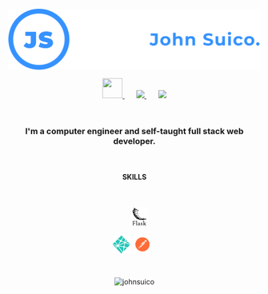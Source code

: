 <p align="center"> 
  <img src="./github-banner.svg">
</p>

<div align="center">
  <div>
    <a href="https://www.linkedin.com/in/johnsuico/" target="_blank"> 
      <img src="https://img.icons8.com/ios-filled/50/3592ff/linkedin.png" height="40px" width="40px"/>
    </a>
    &#8287;&#8287;&#8287;&#8287;&#8287;
    <a href="https://johnsuico.com" target="_blank">
      <img src="https://img.icons8.com/glyph-neue/64/3592ff/domain.png" height="40px" marginleft="10px"/>
    </a>
    &#8287;&#8287;&#8287;&#8287;&#8287;
    <a href="https://drive.google.com/file/d/1fF7tJt72mhWY6WKEHNnWfxj1XaCA26qs/view?usp=sharing" target="_blank">
      <img src="https://img.icons8.com/pastel-glyph/64/3592ff/happy-file--v2.png" height="40px"/>
    </a>
  </div>
</div>

<!-- Adding spacing -->
&#8287;

<h3 align="center">I'm a computer engineer and self-taught full stack web developer.</h3>

&#8287;

<h4 align="center"> SKILLS </h4>
<div align="center"> 
  <img src="https://img.icons8.com/color/36/null/javascript--v1.png" alt="" title="JavaScript"/>
  <img src="https://img.icons8.com/color/36/null/html-5--v1.png" alt="" title="HTML"/>
  <img src="https://img.icons8.com/color/36/null/css3.png" alt="" title="CSS"/>
  <img src="https://img.icons8.com/color/36/null/c-plus-plus-logo.png" alt="" title="C++"/>
  <img src="https://img.icons8.com/color/36/null/c-programming.png" alt="" title="C"/>
  <img src="https://img.icons8.com/color/36/null/python--v1.png" alt="" title="Python"/>
</div>
&#8287;

<div align="center">
  <img src="https://img.icons8.com/color/36/null/mongodb.png" alt="" title="MongoDB"/>
  <img src="https://img.icons8.com/color/36/000000/express-js.png" alt="" title="Express.js"/>
  <img src="https://img.icons8.com/color/36/null/react-native.png" alt="" title="React.js"/>
  <img src="https://img.icons8.com/color/36/null/nodejs.png" alt="" title="Node.js"/>
  <img src="https://img.icons8.com/color/36/null/heroku.png" alt="" title="Heroku"/>
  <img src="./Logos/Flask.svg" alt="" title="Flask" height="36px">
</div>
&#8287;
<div align="center">
  <img src="./Logos/netlify.svg" alt="" title="Netlify" height="36px">
  <img src="./Logos/postman.svg" alt="" title="Postman" height="36px">
  <img src="https://img.icons8.com/color/36/null/git.png" alt="" title="Git"/>
  <img src="https://img.icons8.com/color/36/null/figma--v1.png" alt="" title="Figma"/>
  <img src="https://img.icons8.com/color/36/null/gimp.png" alt="" title="GIMP"/>
</div>

&#8287;

<div align="center">
  <img src="https://github-readme-stats.vercel.app/api/top-langs?username=johnsuico&show_icons=true&locale=en&layout=compact" alt="johnsuico" />
</div>
